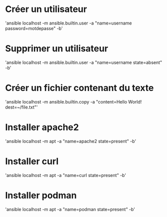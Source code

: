 # Créer un utilisateur
'ansible localhost -m ansible.builtin.user -a "name=username password=motdepasse" -b'

# Supprimer un utilisateur
'ansible localhost -m ansible.builtin.user -a "name=username state=absent" -b'

# Créer un fichier contenant du texte
'ansible localhost -m ansible.builtin.copy -a "content=Hello World! dest=~/file.txt"'

# Installer apache2
'ansible localhost -m apt -a "name=apache2 state=present" -b'

# Installer curl
'ansible localhost -m apt -a "name=curl state=present" -b'

# Installer podman
'ansible localhost -m apt -a "name=podman state=present" -b'